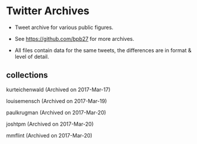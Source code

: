 # Twitter Archives

+ Tweet archive for various public figures.

+ See https://github.com/bpb27 for more archives.

+ All files contain data for the same tweets, the differences are in format & level of detail. 

## collections

kurteichenwald (Archived on 2017-Mar-17)

louisemensch (Archived on 2017-Mar-19)

paulkrugman (Archived on 2017-Mar-20)

joshtpm (Archived on 2017-Mar-20)

mmflint (Archived on 2017-Mar-20)
